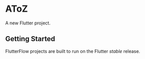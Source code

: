 # AToZ

A new Flutter project.

## Getting Started

FlutterFlow projects are built to run on the Flutter _stable_ release.
